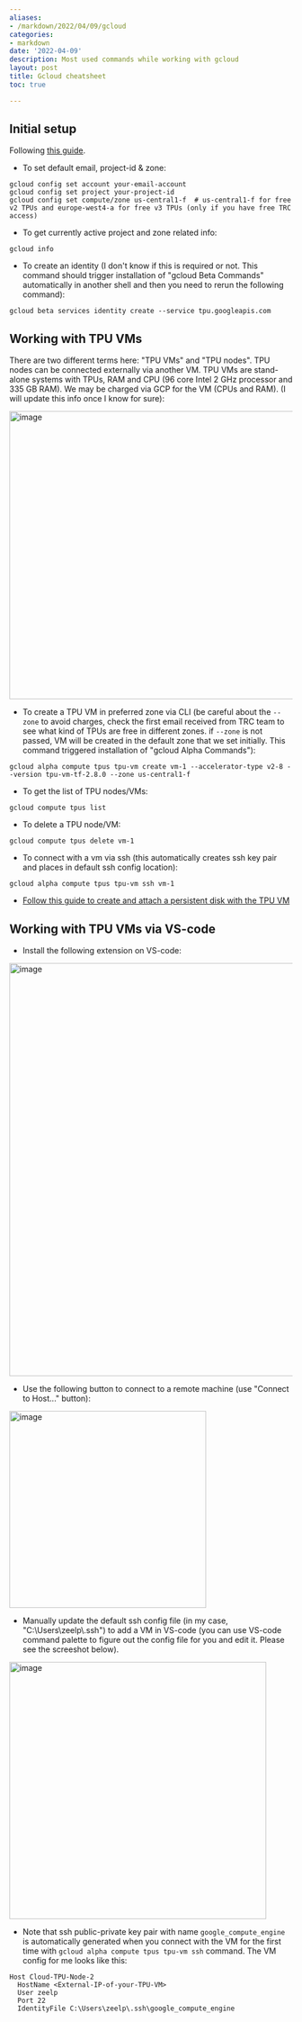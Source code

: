 ```yaml
---
aliases:
- /markdown/2022/04/09/gcloud
categories:
- markdown
date: '2022-04-09'
description: Most used commands while working with gcloud
layout: post
title: Gcloud cheatsheet
toc: true

---
```


## Initial setup
Following [this guide](https://cloud.google.com/tpu/docs/run-calculation-jax).

* To set default email, project-id & zone:
```
gcloud config set account your-email-account
gcloud config set project your-project-id
gcloud config set compute/zone us-central1-f  # us-central1-f for free v2 TPUs and europe-west4-a for free v3 TPUs (only if you have free TRC access)
```
* To get currently active project and zone related info:
```
gcloud info
```
* To create an identity (I don't know if this is required or not. This command should trigger installation of "gcloud Beta Commands" automatically in another shell and then you need to rerun the following command):
```
gcloud beta services identity create --service tpu.googleapis.com
```

## Working with TPU VMs
There are two different terms here: "TPU VMs" and "TPU nodes". TPU nodes can be connected externally via another VM. TPU VMs are stand-alone systems with TPUs, RAM and CPU (96 core Intel 2 GHz processor and 335 GB RAM). We may be charged via GCP for the VM (CPUs and RAM). (I will update this info once I know for sure):

<img width="512" alt="image" src="https://user-images.githubusercontent.com/59758528/162559104-fadd6d54-c2ec-4117-8d92-2094643c46f6.png">

* To create a TPU VM in preferred zone via CLI (be careful about the `--zone` to avoid charges, check the first email received from TRC team to see what kind of TPUs are free in different zones. if `--zone` is not passed, VM will be created in the default zone that we set initially. This command triggered installation of "gcloud Alpha Commands"):
```
gcloud alpha compute tpus tpu-vm create vm-1 --accelerator-type v2-8 --version tpu-vm-tf-2.8.0 --zone us-central1-f
```
* To get the list of TPU nodes/VMs:
```
gcloud compute tpus list
```
* To delete a TPU node/VM:
```
gcloud compute tpus delete vm-1
```
* To connect with a vm via ssh (this automatically creates ssh key pair and places in default ssh config location):
```
gcloud alpha compute tpus tpu-vm ssh vm-1
```
* [Follow this guide to create and attach a persistent disk with the TPU VM](https://cloud.google.com/tpu/docs/setup-persistent-disk)

## Working with TPU VMs via VS-code
* Install the following extension on VS-code:
<img width="734" alt="image" src="https://user-images.githubusercontent.com/59758528/162790778-3ca244d1-fe2f-47aa-89ab-d82861ebd9af.png">

* Use the following button to connect to a remote machine (use "Connect to Host..." button):
<img width="350" alt="image" src="https://user-images.githubusercontent.com/59758528/162791286-ca780943-e8d5-4619-91b5-0978743141f5.png">


* Manually update the default ssh config file (in my case, "C:\Users\zeelp\\.ssh") to add a VM in VS-code (you can use VS-code command palette to figure out the config file for you and edit it. Please see the screeshot below). 

<img width="457" alt="image" src="https://user-images.githubusercontent.com/59758528/162791831-d18031be-9714-4857-afad-ad809bed701e.png">

* Note that ssh public-private key pair with name `google_compute_engine` is automatically generated when you connect with the VM for the first time with `gcloud alpha compute tpus tpu-vm ssh` command. The VM config for me looks like this:

```
Host Cloud-TPU-Node-2
  HostName <External-IP-of-your-TPU-VM>
  User zeelp
  Port 22
  IdentityFile C:\Users\zeelp\.ssh\google_compute_engine
```
